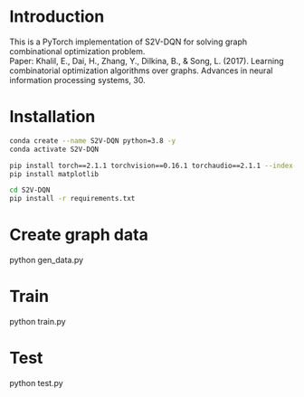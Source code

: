 # Introduction
This is a PyTorch implementation of S2V-DQN for solving graph combinational optimization problem.  
Paper: Khalil, E., Dai, H., Zhang, Y., Dilkina, B., & Song, L. (2017). Learning combinatorial optimization algorithms over graphs. Advances in neural information processing systems, 30.

# Installation  
```bash
conda create --name S2V-DQN python=3.8 -y
conda activate S2V-DQN

pip install torch==2.1.1 torchvision==0.16.1 torchaudio==2.1.1 --index-url https://download.pytorch.org/whl/cu118
pip install matplotlib

cd S2V-DQN
pip install -r requirements.txt
```

# Create graph data
python gen_data.py

# Train
python train.py

# Test
python test.py



